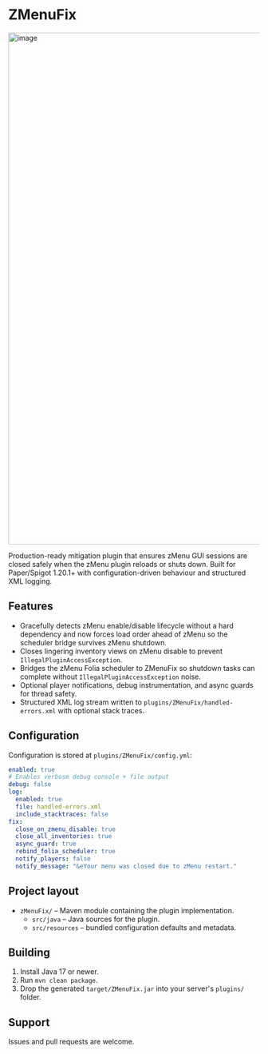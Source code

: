 # ZMenuFix

<img width="1024" height="1024" alt="image" src="https://github.com/user-attachments/assets/4b1449f7-689f-49f6-b7ca-310cffd80a0c" />


Production-ready mitigation plugin that ensures zMenu GUI sessions are closed safely when the zMenu plugin reloads or shuts down. Built for Paper/Spigot 1.20.1+ with configuration-driven behaviour and structured XML logging.

## Features
- Gracefully detects zMenu enable/disable lifecycle without a hard dependency and now forces
  load order ahead of zMenu so the scheduler bridge survives zMenu shutdown.
- Closes lingering inventory views on zMenu disable to prevent `IllegalPluginAccessException`.
- Bridges the zMenu Folia scheduler to ZMenuFix so shutdown tasks can complete without `IllegalPluginAccessException` noise.
- Optional player notifications, debug instrumentation, and async guards for thread safety.
- Structured XML log stream written to `plugins/ZMenuFix/handled-errors.xml` with optional stack traces.

## Configuration
Configuration is stored at `plugins/ZMenuFix/config.yml`:

```yaml
enabled: true
# Enables verbose debug console + file output
debug: false
log:
  enabled: true
  file: handled-errors.xml
  include_stacktraces: false
fix:
  close_on_zmenu_disable: true
  close_all_inventories: true
  async_guard: true
  rebind_folia_scheduler: true
  notify_players: false
  notify_message: "&eYour menu was closed due to zMenu restart."
```

## Project layout
- `zMenuFix/` – Maven module containing the plugin implementation.
  - `src/java` – Java sources for the plugin.
  - `src/resources` – bundled configuration defaults and metadata.

## Building
1. Install Java 17 or newer.
2. Run `mvn clean package`.
3. Drop the generated `target/ZMenuFix.jar` into your server's `plugins/` folder.

## Support
Issues and pull requests are welcome.
